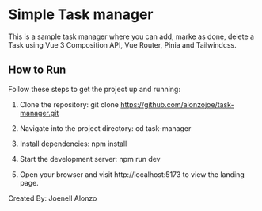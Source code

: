 # Simple Task manager

This is a sample task manager where you can add, marke as done, delete a Task using Vue 3 Composition API, Vue Router, Pinia and Tailwindcss.

## How to Run

Follow these steps to get the project up and running:

1. Clone the repository:
   git clone https://github.com/alonzojoe/task-manager.git

2. Navigate into the project directory:
   cd task-manager

3. Install dependencies:
   npm install

4. Start the development server:
   npm run dev

5. Open your browser and visit http://localhost:5173 to view the landing page.

Created By: Joenell Alonzo

